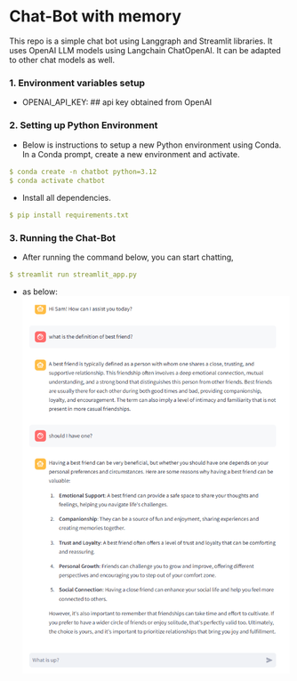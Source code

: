 # Chat-Bot with memory
This repo is a simple chat bot using Langgraph and Streamlit libraries. It uses OpenAI LLM models using Langchain ChatOpenAI. It can be adapted to other chat models as well.

### 1. Environment variables setup 
- OPENAI_API_KEY:  ## api key obtained from OpenAI
### 2. Setting up Python Environment
- Below is instructions to setup a new Python environment using Conda. In a Conda prompt, create a new environment and activate.
```yaml
$ conda create -n chatbot python=3.12
$ conda activate chatbot
```
- Install all dependencies.
```yaml
$ pip install requirements.txt
```
### 3. Running the Chat-Bot
- After running the command below, you can start chatting,
```yaml
$ streamlit run streamlit_app.py
```
- as below:
![Simple chat with memory](image.png)